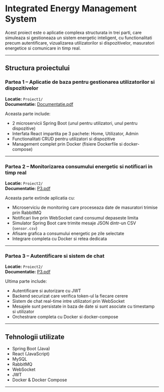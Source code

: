 # Integrated Energy Management System

Acest proiect este o aplicatie complexa structurata in trei parti, care simuleaza si gestioneaza un sistem energetic inteligent, cu functionalitati precum autentificare, vizualizarea utilizatorilor si dispozitivelor, masuratori energetice si comunicare in timp real.

---

## Structura proiectului

### Partea 1 – Aplicatie de baza pentru gestionarea utilizatorilor si dispozitivelor

**Locatie:** `Proiect1/`  
**Documentatie:** [Documentatie.pdf](Documentatie.pdf)

Aceasta parte include:

- 2 microservicii Spring Boot (unul pentru utilizatori, unul pentru dispozitive)
- Interfata React impartita pe 3 pachete: Home, Utilizator, Admin
- Functionalitati CRUD pentru utilizatori si dispozitive
- Management complet prin Docker (fisiere Dockerfile si docker-compose)

---

### Partea 2 – Monitorizarea consumului energetic si notificari in timp real

**Locatie:** `Proiect2/`  
**Documentatie:** [P3.pdf](P3.pdf)

Aceasta parte extinde aplicatia cu:

- Microserviciu de monitoring care proceseaza date de masuratori trimise prin RabbitMQ
- Notificari live prin WebSocket cand consumul depaseste limita
- Simulator Spring Boot care trimite mesaje JSON dintr-un CSV (`sensor.csv`)
- Afisare grafica a consumului energetic pe zile selectate
- Integrare completa cu Docker si retea dedicata

---

### Partea 3 – Autentificare si sistem de chat

**Locatie:** `Proiect2/`  
**Documentatie:** [P3.pdf](P3.pdf)

Ultima parte include:

- Autentificare si autorizare cu JWT
- Backend securizat care verifica token-ul la fiecare cerere
- Sistem de chat real-time intre utilizatori prin WebSocket
- Mesajele sunt persistate in baza de date si sunt asociate cu timestamp si utilizator
- Orchestrare completa cu Docker si docker-compose

---

## Tehnologii utilizate

- Spring Boot (Java)
- React (JavaScript)
- MySQL
- RabbitMQ
- WebSocket
- JWT
- Docker & Docker Compose

---
